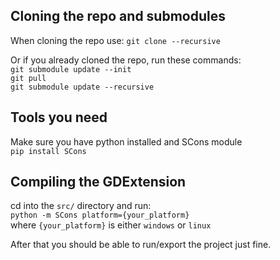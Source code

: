 ## Cloning the repo and submodules
When cloning the repo use: `git clone --recursive`

Or if you already cloned the repo, run these commands:  
`git submodule update --init`  
`git pull`  
`git submodule update --recursive`  


## Tools you need
Make sure you have python installed and SCons module  
`pip install SCons`  


## Compiling the GDExtension
cd into the `src/` directory and run:  
`python -m SCons platform={your_platform}`  
where `{your_platform}` is either `windows` or `linux`


After that you should be able to run/export the project just fine.